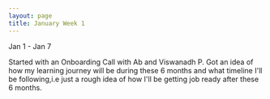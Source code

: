 ```yaml
---
layout: page
title: January Week 1
---
```


Jan 1 - Jan 7<br>

Started with an Onboarding Call with Ab and Viswanadh P. Got an idea of how my learning journey will be during these 6 months and what timeline I'll be following,i.e just a rough idea of how I'll be getting job ready after these 6 months.